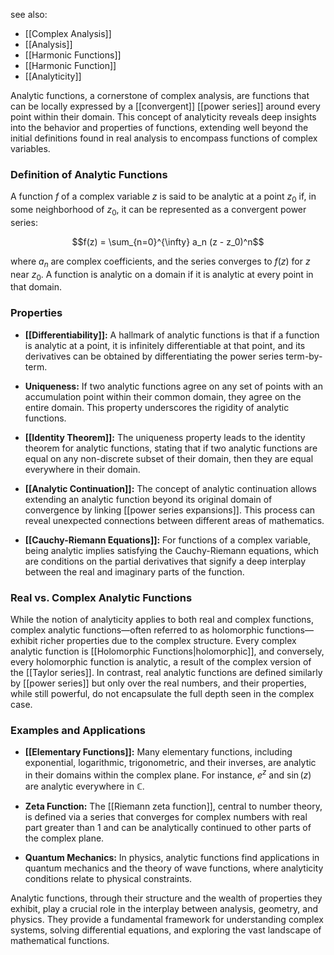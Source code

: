 see also:
- [[Complex Analysis]]
- [[Analysis]]
- [[Harmonic Functions]]
- [[Harmonic Function]]
- [[Analyticity]]

Analytic functions, a cornerstone of complex analysis, are functions that can be locally expressed by a [[convergent]] [[power series]] around every point within their domain. This concept of analyticity reveals deep insights into the behavior and properties of functions, extending well beyond the initial definitions found in real analysis to encompass functions of complex variables.

### Definition of Analytic Functions

A function $f$ of a complex variable $z$ is said to be analytic at a point $z_0$ if, in some neighborhood of $z_0$, it can be represented as a convergent power series:

$$f(z) = \sum_{n=0}^{\infty} a_n (z - z_0)^n$$

where $a_n$ are complex coefficients, and the series converges to $f(z)$ for $z$ near $z_0$. A function is analytic on a domain if it is analytic at every point in that domain.

### Properties

- **[[Differentiability]]:** A hallmark of analytic functions is that if a function is analytic at a point, it is infinitely differentiable at that point, and its derivatives can be obtained by differentiating the power series term-by-term.

- **Uniqueness:** If two analytic functions agree on any set of points with an accumulation point within their common domain, they agree on the entire domain. This property underscores the rigidity of analytic functions.

- **[[Identity Theorem]]:** The uniqueness property leads to the identity theorem for analytic functions, stating that if two analytic functions are equal on any non-discrete subset of their domain, then they are equal everywhere in their domain.

- **[[Analytic Continuation]]:** The concept of analytic continuation allows extending an analytic function beyond its original domain of convergence by linking [[power series expansions]]. This process can reveal unexpected connections between different areas of mathematics.

- **[[Cauchy-Riemann Equations]]:** For functions of a complex variable, being analytic implies satisfying the Cauchy-Riemann equations, which are conditions on the partial derivatives that signify a deep interplay between the real and imaginary parts of the function.

### Real vs. Complex Analytic Functions

While the notion of analyticity applies to both real and complex functions, complex analytic functions—often referred to as holomorphic functions—exhibit richer properties due to the complex structure. Every complex analytic function is [[Holomorphic Functions|holomorphic]], and conversely, every holomorphic function is analytic, a result of the complex version of the [[Taylor series]]. In contrast, real analytic functions are defined similarly by [[power series]] but only over the real numbers, and their properties, while still powerful, do not encapsulate the full depth seen in the complex case.

### Examples and Applications

- **[[Elementary Functions]]:** Many elementary functions, including exponential, logarithmic, trigonometric, and their inverses, are analytic in their domains within the complex plane. For instance, $e^z$ and $\sin(z)$ are analytic everywhere in $\mathbb{C}$.

- **Zeta Function:** The [[Riemann zeta function]], central to number theory, is defined via a series that converges for complex numbers with real part greater than 1 and can be analytically continued to other parts of the complex plane.

- **Quantum Mechanics:** In physics, analytic functions find applications in quantum mechanics and the theory of wave functions, where analyticity conditions relate to physical constraints.

Analytic functions, through their structure and the wealth of properties they exhibit, play a crucial role in the interplay between analysis, geometry, and physics. They provide a fundamental framework for understanding complex systems, solving differential equations, and exploring the vast landscape of mathematical functions.